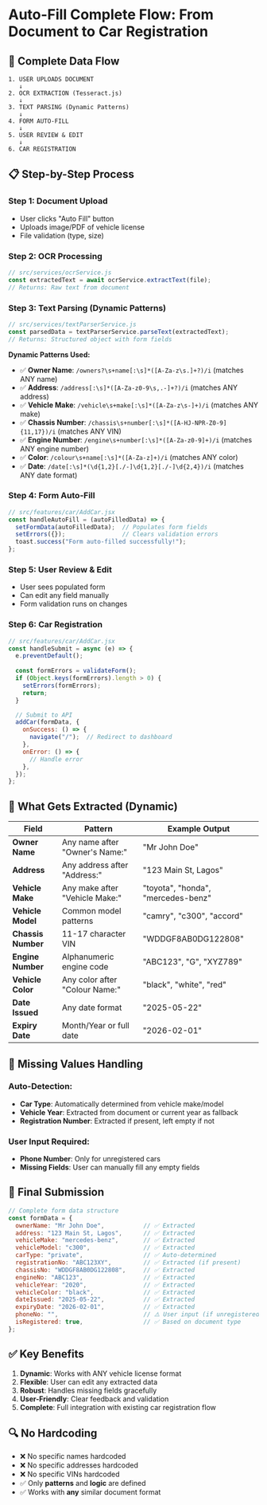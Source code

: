 # Auto-Fill Complete Flow: From Document to Car Registration

## 🔄 **Complete Data Flow**

```
1. USER UPLOADS DOCUMENT
   ↓
2. OCR EXTRACTION (Tesseract.js)
   ↓
3. TEXT PARSING (Dynamic Patterns)
   ↓
4. FORM AUTO-FILL
   ↓
5. USER REVIEW & EDIT
   ↓
6. CAR REGISTRATION
```

## 📋 **Step-by-Step Process**

### **Step 1: Document Upload**
- User clicks "Auto Fill" button
- Uploads image/PDF of vehicle license
- File validation (type, size)

### **Step 2: OCR Processing**
```javascript
// src/services/ocrService.js
const extractedText = await ocrService.extractText(file);
// Returns: Raw text from document
```

### **Step 3: Text Parsing (Dynamic Patterns)**
```javascript
// src/services/textParserService.js
const parsedData = textParserService.parseText(extractedText);
// Returns: Structured object with form fields
```

**Dynamic Patterns Used:**
- ✅ **Owner Name**: `/owners?\s+name[:\s]*([A-Za-z\s.]+?)/i` (matches ANY name)
- ✅ **Address**: `/address[:\s]*([A-Za-z0-9\s,.-]+?)/i` (matches ANY address)
- ✅ **Vehicle Make**: `/vehicle\s+make[:\s]*([A-Za-z\s-]+)/i` (matches ANY make)
- ✅ **Chassis Number**: `/chassis\s+number[:\s]*([A-HJ-NPR-Z0-9]{11,17})/i` (matches ANY VIN)
- ✅ **Engine Number**: `/engine\s+number[:\s]*([A-Za-z0-9]+)/i` (matches ANY engine number)
- ✅ **Color**: `/colour\s+name[:\s]*([A-Za-z]+)/i` (matches ANY color)
- ✅ **Date**: `/date[:\s]*(\d{1,2}[./-]\d{1,2}[./-]\d{2,4})/i` (matches ANY date format)

### **Step 4: Form Auto-Fill**
```javascript
// src/features/car/AddCar.jsx
const handleAutoFill = (autoFilledData) => {
  setFormData(autoFilledData);  // Populates form fields
  setErrors({});                // Clears validation errors
  toast.success("Form auto-filled successfully!");
};
```

### **Step 5: User Review & Edit**
- User sees populated form
- Can edit any field manually
- Form validation runs on changes

### **Step 6: Car Registration**
```javascript
// src/features/car/AddCar.jsx
const handleSubmit = async (e) => {
  e.preventDefault();
  
  const formErrors = validateForm();
  if (Object.keys(formErrors).length > 0) {
    setErrors(formErrors);
    return;
  }

  // Submit to API
  addCar(formData, {
    onSuccess: () => {
      navigate("/");  // Redirect to dashboard
    },
    onError: () => {
      // Handle error
    },
  });
};
```

## 🎯 **What Gets Extracted (Dynamic)**

| Field | Pattern | Example Output |
|-------|---------|----------------|
| **Owner Name** | Any name after "Owner's Name:" | "Mr John Doe" |
| **Address** | Any address after "Address:" | "123 Main St, Lagos" |
| **Vehicle Make** | Any make after "Vehicle Make:" | "toyota", "honda", "mercedes-benz" |
| **Vehicle Model** | Common model patterns | "camry", "c300", "accord" |
| **Chassis Number** | 11-17 character VIN | "WDDGF8AB0DG122808" |
| **Engine Number** | Alphanumeric engine code | "ABC123", "G", "XYZ789" |
| **Vehicle Color** | Any color after "Colour Name:" | "black", "white", "red" |
| **Date Issued** | Any date format | "2025-05-22" |
| **Expiry Date** | Month/Year or full date | "2026-02-01" |

## 🔧 **Missing Values Handling**

### **Auto-Detection:**
- **Car Type**: Automatically determined from vehicle make/model
- **Vehicle Year**: Extracted from document or current year as fallback
- **Registration Number**: Extracted if present, left empty if not

### **User Input Required:**
- **Phone Number**: Only for unregistered cars
- **Missing Fields**: User can manually fill any empty fields

## 🚀 **Final Submission**

```javascript
// Complete form data structure
const formData = {
  ownerName: "Mr John Doe",           // ✅ Extracted
  address: "123 Main St, Lagos",      // ✅ Extracted
  vehicleMake: "mercedes-benz",       // ✅ Extracted
  vehicleModel: "c300",               // ✅ Extracted
  carType: "private",                 // ✅ Auto-determined
  registrationNo: "ABC123XY",         // ✅ Extracted (if present)
  chassisNo: "WDDGF8AB0DG122808",     // ✅ Extracted
  engineNo: "ABC123",                 // ✅ Extracted
  vehicleYear: "2020",                // ✅ Extracted
  vehicleColor: "black",              // ✅ Extracted
  dateIssued: "2025-05-22",           // ✅ Extracted
  expiryDate: "2026-02-01",           // ✅ Extracted
  phoneNo: "",                        // ⚠️ User input (if unregistered)
  isRegistered: true,                 // ✅ Based on document type
};
```

## ✅ **Key Benefits**

1. **Dynamic**: Works with ANY vehicle license format
2. **Flexible**: User can edit any extracted data
3. **Robust**: Handles missing fields gracefully
4. **User-Friendly**: Clear feedback and validation
5. **Complete**: Full integration with existing car registration flow

## 🔍 **No Hardcoding**

- ❌ No specific names hardcoded
- ❌ No specific addresses hardcoded  
- ❌ No specific VINs hardcoded
- ✅ Only **patterns** and **logic** are defined
- ✅ Works with **any** similar document format
